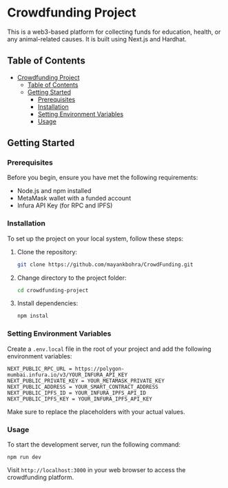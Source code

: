 # Crowdfunding Project

This is a web3-based platform for collecting funds for education, health, or any animal-related causes. It is built using Next.js and Hardhat.

## Table of Contents

- [Crowdfunding Project](#crowdfunding-project)
  - [Table of Contents](#table-of-contents)
  - [Getting Started](#getting-started)
    - [Prerequisites](#prerequisites)
    - [Installation](#installation)
    - [Setting Environment Variables](#setting-environment-variables)
    - [Usage](#usage)

## Getting Started

### Prerequisites

Before you begin, ensure you have met the following requirements:

- Node.js and npm installed
- MetaMask wallet with a funded account
- Infura API Key (for RPC and IPFS)

### Installation

To set up the project on your local system, follow these steps:

1. Clone the repository:

   ```bash
   git clone https://github.com/mayankbohra/CrowdFunding.git
    ```

2. Change directory to the project folder:
   
   ```bash
   cd crowdfunding-project
    ```

3. Install dependencies:

    ```bash
    npm instal
    ```

### Setting Environment Variables
Create a `.env.local` file in the root of your project and add the following environment variables:
    
    NEXT_PUBLIC_RPC_URL = https://polygon-mumbai.infura.io/v3/YOUR_INFURA_API_KEY
    NEXT_PUBLIC_PRIVATE_KEY = YOUR_METAMASK_PRIVATE_KEY
    NEXT_PUBLIC_ADDRESS = YOUR_SMART_CONTRACT_ADDRESS
    NEXT_PUBLIC_IPFS_ID = YOUR_INFURA_IPFS_API_ID
    NEXT_PUBLIC_IPFS_KEY = YOUR_INFURA_IPFS_API_KEY
Make sure to replace the placeholders with your actual values.

### Usage
To start the development server, run the following command:

    npm run dev

Visit `http://localhost:3000` in your web browser to access the crowdfunding platform.